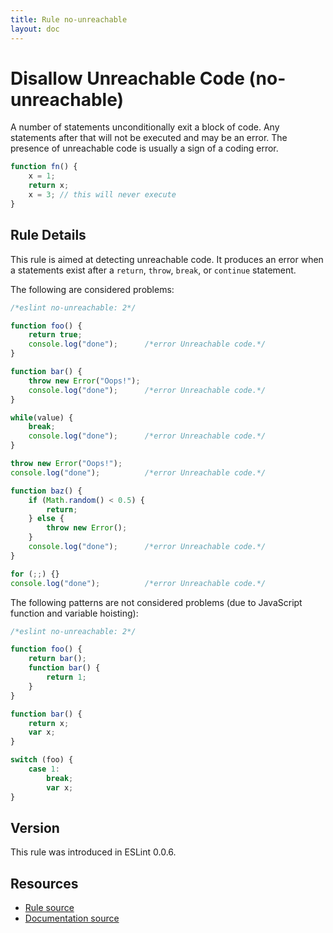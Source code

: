 ```yaml
---
title: Rule no-unreachable
layout: doc
---
```

<!-- Note: No pull requests accepted for this file. See README.md in the root directory for details. -->
# Disallow Unreachable Code (no-unreachable)

A number of statements unconditionally exit a block of code. Any statements after that will not be executed and may be an error. The presence of unreachable code is usually a sign of a coding error.

```js
function fn() {
    x = 1;
    return x;
    x = 3; // this will never execute
}
```

## Rule Details

This rule is aimed at detecting unreachable code. It produces an error when a statements exist after a `return`, `throw`, `break`, or `continue` statement.

The following are considered problems:

```js
/*eslint no-unreachable: 2*/

function foo() {
    return true;
    console.log("done");      /*error Unreachable code.*/
}

function bar() {
    throw new Error("Oops!");
    console.log("done");      /*error Unreachable code.*/
}

while(value) {
    break;
    console.log("done");      /*error Unreachable code.*/
}

throw new Error("Oops!");
console.log("done");          /*error Unreachable code.*/

function baz() {
    if (Math.random() < 0.5) {
        return;
    } else {
        throw new Error();
    }
    console.log("done");      /*error Unreachable code.*/
}

for (;;) {}
console.log("done");          /*error Unreachable code.*/
```

The following patterns are not considered problems (due to JavaScript function and variable hoisting):

```js
/*eslint no-unreachable: 2*/

function foo() {
    return bar();
    function bar() {
        return 1;
    }
}

function bar() {
    return x;
    var x;
}

switch (foo) {
    case 1:
        break;
        var x;
}
```

## Version

This rule was introduced in ESLint 0.0.6.

## Resources

* [Rule source](https://github.com/eslint/eslint/tree/master/lib/rules/no-unreachable.js)
* [Documentation source](https://github.com/eslint/eslint/tree/master/docs/rules/no-unreachable.md)
